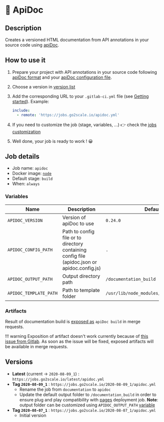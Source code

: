 # 📒 ApiDoc

## Description

Creates a versioned HTML documentation from API annotations in your source
code using [apiDoc](https://www.apidocjs.com/).

## How to use it

1. Prepare your project with API annotations in your source code following
   [apiDoc format](https://apidocjs.com/#examples) and your [apiDoc
   configuration file](https://apidocjs.com/#configuration).
2. Choose a version in [version list](#versions)
3. Add the corresponding URL to your `.gitlab-ci.yml` file (see [Getting
   started](/getting-started)). Example:

    ```yaml
    include:
      - remote: 'https://jobs.go2scale.io/apidoc.yml'
    ```

4. If you need to customize the job (stage, variables, ...) 👉 check the [jobs
   customization](/getting-started/#jobs-customization)
5. Well done, your job is ready to work ! 😀

## Job details

* Job name: `apidoc`
* Docker image:
[`node`](https://hub.docker.com/r/_/node)
* Default stage: `build`
* When: `always`

### Variables

| Name | Description | Default |
| ---- | ----------- | ------- |
| `APIDOC_VERSION` <img width=250/> | Version of apiDoc to use <img width=400/> | `0.24.0` |
| `APIDOC_CONFIG_PATH` | Path to config file or to directory containing config file (apidoc.json or apidoc.config.js) | `.` |
| `APIDOC_OUTPUT_PATH` | Output directory path | `/documentation_build` |
| `APIDOC_TEMPLATE_PATH` | Path to template folder | `/usr/lib/node_modules/apidoc/template/` |

### Artifacts

Result of documentation build is [exposed
as](https://docs.gitlab.com/ee/ci/yaml/#artifactsexpose_as) `apiDoc build` in
merge requests.

!!! warning
    Exposition of artifact doesn't work currently because of [this issue from
    Gitlab](https://gitlab.com/gitlab-org/gitlab/-/issues/37129). As soon as
    the issue will be fixed, exposed artifacts will be available in merge
    requests.

## Versions

* **Latest** (current -> `2020-08-09_1`) : `https://jobs.go2scale.io/latest/apidoc.yml`
* **Tag `2020-08-09_1`** : `https://jobs.go2scale.io/2020-08-09_1/apidoc.yml`
    * Rename the job from `documentation` to `apidoc`
    * Update the default output folder to `/documentation_build` in order to
      ensure plug and play compatibility with [pages](/jobs/deployment/pages)
      deployment job. **Note**: output folder can be customized using
      `APIDOC_OUTPUT_PATH` [variable](#variables)
* **Tag `2020-08-07_1`** : `https://jobs.go2scale.io/2020-08-07_1/apidoc.yml`
    * Initial version
